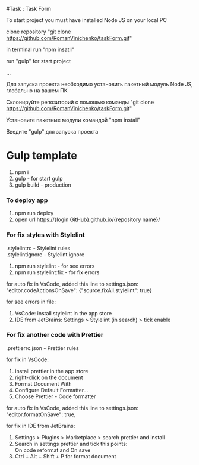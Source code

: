#Task : Task Form

To start project you must have installed Node JS on your local PC

clone repository "git clone https://github.com/RomanVinichenko/taskForm.git"

in terminal run "npm insatll"

run "gulp" for start project

...

Для запуска проекта необходимо установить пакетный модуль Node JS, глобально на вашем ПК

Склонируйте репозиторий с помощью команды "git clone https://github.com/RomanVinichenko/taskForm.git"

Установите пакетные модули командой "npm install"

Введите "gulp" для запуска проекта
# Gulp template
1. npm i
2. gulp - for start gulp
3. gulp build - production

### To deploy app
1. npm run deploy
2. open url https://{login GitHub}.github.io/{repository name}/

### For fix styles with Stylelint
.stylelintrc - Stylelint rules</br>
.stylelintignore - Stylelint ignore

1. npm run stylelint - for see errors
2. npm run stylelint:fix - for fix errors

for auto fix in VsCode, added this line to settings.json:<br>
"editor.codeActionsOnSave": {"source.fixAll.stylelint": true}<br>

for see errors in file:
1. VsCode: install stylelint in the app store
2. IDE from JetBrains: Settings > Stylelint (in search) > tick enable

### For fix another code with Prettier
.prettierrc.json - Prettier rules

for fix in VsCode:
1. install prettier in the app store
2. right-click on the document
3. Format Document With
4. Configure Default Formatter...
5. Choose Prettier - Code formatter

for auto fix in VsCode, added this line to settings.json:<br>
"editor.formatOnSave": true,

for fix in IDE from JetBrains:
1. Settings > Plugins > Marketplace > search prettier and install
2. Search in settings prettier and tick this points:<br>
On code reformat and On save
3. Ctrl + Alt + Shift + P for format document
